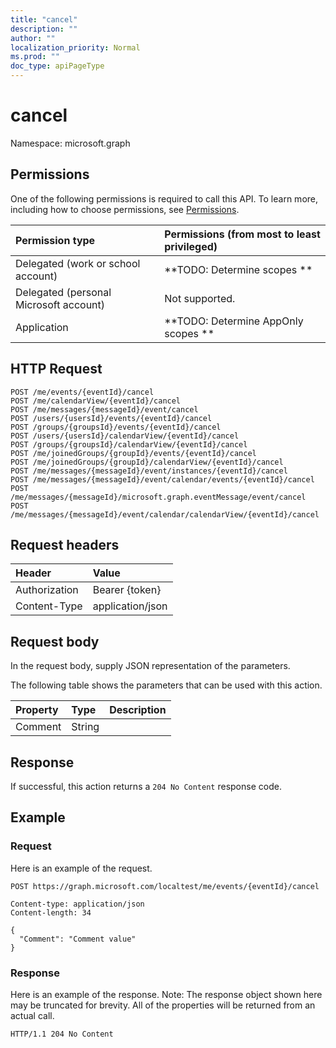 ```yaml
---
title: "cancel"
description: ""
author: ""
localization_priority: Normal
ms.prod: ""
doc_type: apiPageType
---
```


# cancel

Namespace: microsoft.graph



## Permissions
One of the following permissions is required to call this API. To learn more, including how to choose permissions, see [Permissions](/concepts/permissions-reference.md).

|Permission type|Permissions (from most to least privileged)|
|:---|:---|
|Delegated (work or school account)|**TODO: Determine scopes **|
|Delegated (personal Microsoft account)|Not supported.|
|Application|**TODO: Determine AppOnly scopes **|

## HTTP Request
<!-- {
  "blockType": "ignored"
}
-->
``` http
POST /me/events/{eventId}/cancel
POST /me/calendarView/{eventId}/cancel
POST /me/messages/{messageId}/event/cancel
POST /users/{usersId}/events/{eventId}/cancel
POST /groups/{groupsId}/events/{eventId}/cancel
POST /users/{usersId}/calendarView/{eventId}/cancel
POST /groups/{groupsId}/calendarView/{eventId}/cancel
POST /me/joinedGroups/{groupId}/events/{eventId}/cancel
POST /me/joinedGroups/{groupId}/calendarView/{eventId}/cancel
POST /me/messages/{messageId}/event/instances/{eventId}/cancel
POST /me/messages/{messageId}/event/calendar/events/{eventId}/cancel
POST /me/messages/{messageId}/microsoft.graph.eventMessage/event/cancel
POST /me/messages/{messageId}/event/calendar/calendarView/{eventId}/cancel
```

## Request headers
|Header|Value|
|:---|:---|
|Authorization|Bearer {token}|
|Content-Type|application/json|

## Request body
In the request body, supply JSON representation of the parameters.

The following table shows the parameters that can be used with this action.

|Property|Type|Description|
|:---|:---|:---|
|Comment|String||



## Response
If successful, this action returns a `204 No Content` response code.

## Example

### Request
Here is an example of the request.
<!-- {
  "blockType": "request",
  "name": "event_cancel"
}
-->
``` http
POST https://graph.microsoft.com/localtest/me/events/{eventId}/cancel

Content-type: application/json
Content-length: 34

{
  "Comment": "Comment value"
}
```

### Response
Here is an example of the response. Note: The response object shown here may be truncated for brevity. All of the properties will be returned from an actual call.
<!-- {
  "blockType": "response",
  "truncated": true
}
-->
``` http
HTTP/1.1 204 No Content
```

